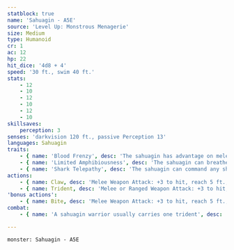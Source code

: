 ```yaml
---
statblock: true
name: 'Sahuagin - A5E'
source: 'Level Up: Monstrous Menagerie'
size: Medium
type: Humanoid
cr: 1
ac: 12
hp: 22
hit_dice: '4d8 + 4'
speed: '30 ft., swim 40 ft.'
stats:
    - 12
    - 10
    - 12
    - 10
    - 12
    - 10
skillsaves:
    perception: 3
senses: 'darkvision 120 ft., passive Perception 13'
languages: Sahuagin
traits:
    - { name: 'Blood Frenzy', desc: 'The sahuagin has advantage on melee attack rolls against bloodied creatures.' }
    - { name: 'Limited Amphibiousness', desc: 'The sahuagin can breathe air and water. When breathing air, it must immerse itself in water once every 4 hours or begin to suffocate.' }
    - { name: 'Shark Telepathy', desc: 'The sahuagin can command any shark within 120 feet of it using magical telepathy.' }
actions:
    - { name: Claw, desc: 'Melee Weapon Attack: +3 to hit, reach 5 ft., one target. Hit: 5 (1d8 + 1) slashing damage.' }
    - { name: Trident, desc: 'Melee or Ranged Weapon Attack: +3 to hit, reach 5 ft. or range 20/60 ft., one target. Hit: 4 (1d6 + 1) piercing damage, or 5 (1d8 + 1) if wielded in two hands in melee.' }
'bonus actions':
    - { name: Bite, desc: 'Melee Weapon Attack: +3 to hit, reach 5 ft., one target. Hit: 3 (1d4 + 1) piercing damage.' }
combat:
    - { name: 'A sahuagin warrior usually carries one trident', desc: 'After throwing it, the sahuagin closes to melee and attacks with its claws and bite. It rarely retreats while within 5 feet of a bloodied opponent.' }

---
```

```statblock
monster: Sahuagin - A5E
```

